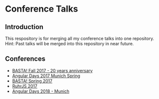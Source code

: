 # Conference Talks

## Introduction

This respository is for merging all my conference talks into one repository.
Hint: Past talks will be merged into this repository in near future.

## Conferences

* [BASTA! Fall 2017 - 20 years anniversary](https://github.com/Inoverse/conferences/tree/master/basta_2017_fall)
* [Angular Days 2017 Munich Spring](https://github.com/Inoverse/conferences/tree/master/angulardays_2017_munich)
* [BASTA! Spring 2017](https://github.com/Inoverse/conferences/tree/master/basta-2017-spring)
* [RuhrJS 2017](https://github.com/Inoverse/conferences/tree/master/ruhrjs-2017)
* [Angular Days 2018 - Munich](https://github.com/Inoverse/conferences/tree/master/angulardays_2018_munich)